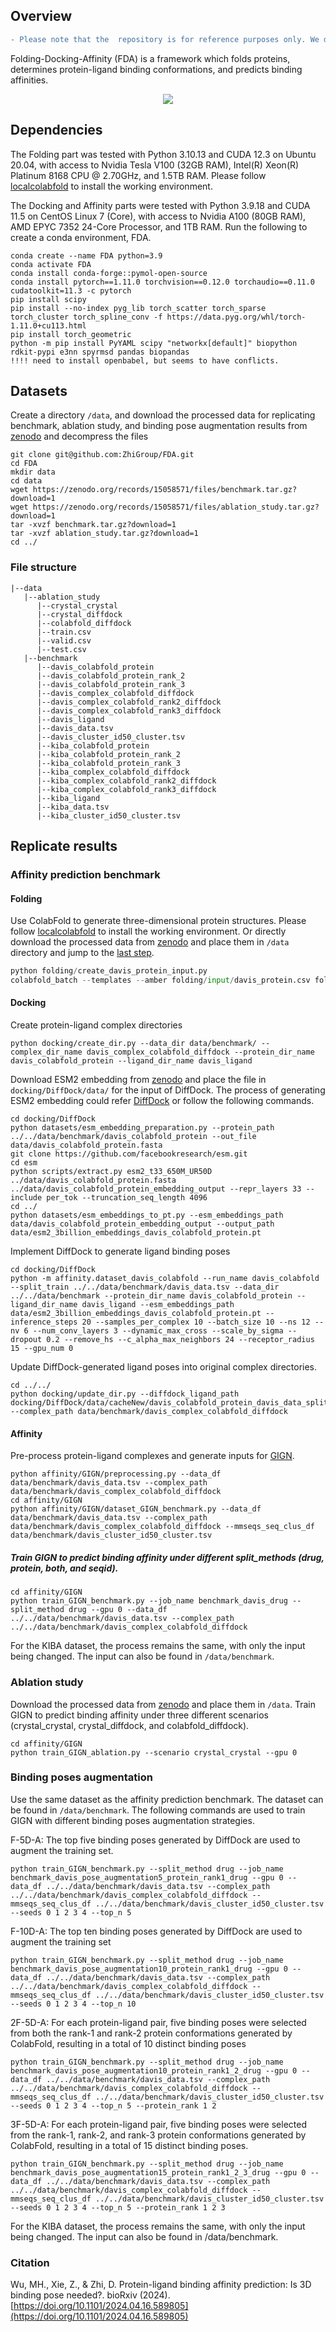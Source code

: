 ## Overview

```diff
- Please note that the  repository is for reference purposes only. We do not guarantee its active functionality. A user-friendly version is currently under development.
```

Folding-Docking-Affinity (FDA) is a framework which folds proteins, determines protein-ligand binding conformations, and predicts binding affinities.
<p align="center">
    <img src="figure/abstract_diagram.png">
    
## Dependencies
The Folding part was tested with Python 3.10.13 and CUDA 12.3 on Ubuntu 20.04, with access to Nvidia Tesla V100 (32GB RAM), Intel(R) Xeon(R) Platinum 8168 CPU @ 2.70GHz, and 1.5TB RAM. Please follow [localcolabfold](https://github.com/YoshitakaMo/localcolabfold) to install the working environment. 

The Docking and Affinity parts were tested with Python 3.9.18 and CUDA 11.5 on CentOS Linux 7 (Core), with access to Nvidia A100 (80GB RAM), AMD EPYC 7352 24-Core Processor, and 1TB RAM. Run the following to create a conda environment, FDA.

```
conda create --name FDA python=3.9
conda activate FDA
conda install conda-forge::pymol-open-source
conda install pytorch==1.11.0 torchvision==0.12.0 torchaudio==0.11.0 cudatoolkit=11.3 -c pytorch
pip install scipy
pip install --no-index pyg_lib torch_scatter torch_sparse torch_cluster torch_spline_conv -f https://data.pyg.org/whl/torch-1.11.0+cu113.html
pip install torch_geometric
python -m pip install PyYAML scipy "networkx[default]" biopython rdkit-pypi e3nn spyrmsd pandas biopandas
!!!! need to install openbabel, but seems to have conflicts.
```
## Datasets
Create a directory `/data`, and download the processed data for replicating benchmark, ablation study, and binding pose augmentation results from [zenodo](https://zenodo.org/records/15058571) and decompress the files

```
git clone git@github.com:ZhiGroup/FDA.git
cd FDA
mkdir data
cd data
wget https://zenodo.org/records/15058571/files/benchmark.tar.gz?download=1
wget https://zenodo.org/records/15058571/files/ablation_study.tar.gz?download=1
tar -xvzf benchmark.tar.gz?download=1
tar -xvzf ablation_study.tar.gz?download=1
cd ../
```
### File structure

```
|--data
   |--ablation_study
      |--crystal_crystal
      |--crystal_diffdock
      |--colabfold_diffdock
      |--train.csv
      |--valid.csv
      |--test.csv
   |--benchmark
      |--davis_colabfold_protein
      |--davis_colabfold_protein_rank_2
      |--davis_colabfold_protein_rank_3
      |--davis_complex_colabfold_diffdock
      |--davis_complex_colabfold_rank2_diffdock
      |--davis_complex_colabfold_rank3_diffdock
      |--davis_ligand
      |--davis_data.tsv
      |--davis_cluster_id50_cluster.tsv
      |--kiba_colabfold_protein
      |--kiba_colabfold_protein_rank_2
      |--kiba_colabfold_protein_rank_3
      |--kiba_complex_colabfold_diffdock
      |--kiba_complex_colabfold_rank2_diffdock
      |--kiba_complex_colabfold_rank3_diffdock
      |--kiba_ligand
      |--kiba_data.tsv
      |--kiba_cluster_id50_cluster.tsv
```

 
## Replicate results
### Affinity prediction benchmark
#### Folding 
Use ColabFold to generate three-dimensional protein structures. Please follow [localcolabfold](https://github.com/YoshitakaMo/localcolabfold) to install the working environment. Or directly download the processed data from [zenodo](https://zenodo.org/records/15058571/files/benchmark.tar.gz?download=1) and place them in `/data` directory and jump to the [last step](#train-gign-to-predict-binding-affinity-under-different-split_methods-drug-protein-both-and-seqid).

```python
python folding/create_davis_protein_input.py
colabfold_batch --templates --amber folding/input/davis_protein.csv folding/output/davis_colabfold_protein --use-gpu-relax --num-relax 3 --gpu 0
```
#### Docking
Create protein-ligand complex directories

```
python docking/create_dir.py --data_dir data/benchmark/ --complex_dir_name davis_complex_colabfold_diffdock --protein_dir_name davis_colabfold_protein --ligand_dir_name davis_ligand
```
Download ESM2 embedding from [zenodo](https://zenodo.org/records/15058571/files/esm2_3billion_embeddings_davis_colabfold_protein.pt.tar.gz?download=1) and place the file in `docking/DiffDock/data/` for the input of DiffDock. The process of generating ESM2 embedding could refer [DiffDock](https://github.com/gcorso/DiffDock/tree/v1.0) or
follow the following commands.

```
cd docking/DiffDock
python datasets/esm_embedding_preparation.py --protein_path ../../data/benchmark/davis_colabfold_protein --out_file data/davis_colabfold_protein.fasta
git clone https://github.com/facebookresearch/esm.git
cd esm
python scripts/extract.py esm2_t33_650M_UR50D ../data/davis_colabfold_protein.fasta ../data/davis_colabfold_protein_embedding_output --repr_layers 33 --include per_tok --truncation_seq_length 4096
cd ../
python datasets/esm_embeddings_to_pt.py --esm_embeddings_path data/davis_colabfold_protein_embedding_output --output_path data/esm2_3billion_embeddings_davis_colabfold_protein.pt
```

Implement DiffDock to generate ligand binding poses
```
cd docking/DiffDock
python -m affinity.dataset_davis_colabfold --run_name davis_colabfold --split_train ../../data/benchmark/davis_data.tsv --data_dir ../../data/benchmark --protein_dir_name davis_colabfold_protein --ligand_dir_name davis_ligand --esm_embeddings_path data/esm2_3billion_embeddings_davis_colabfold_protein.pt --inference_steps 20 --samples_per_complex 10 --batch_size 10 --ns 12 --nv 6 --num_conv_layers 3 --dynamic_max_cross --scale_by_sigma --dropout 0.2 --remove_hs --c_alpha_max_neighbors 24 --receptor_radius 15 --gpu_num 0
```

Update DiffDock-generated ligand poses into original complex directories.

```
cd ../../
python docking/update_dir.py --diffdock_ligand_path docking/DiffDock/data/cacheNew/davis_colabfold_protein_davis_data_split_train_limit_0/ligand_positions_rank1.pkl --complex_path data/benchmark/davis_complex_colabfold_diffdock
```

#### Affinity
Pre-process protein-ligand complexes and generate inputs for [GIGN](https://github.com/guaguabujianle/GIGN).

```
python affinity/GIGN/preprocessing.py --data_df data/benchmark/davis_data.tsv --complex_path data/benchmark/davis_complex_colabfold_diffdock
cd affinity/GIGN
python affinity/GIGN/dataset_GIGN_benchmark.py --data_df data/benchmark/davis_data.tsv --complex_path data/benchmark/davis_complex_colabfold_diffdock --mmseqs_seq_clus_df data/benchmark/davis_cluster_id50_cluster.tsv
```
##### Train GIGN to predict binding affinity under different split_methods (drug, protein, both, and seqid).

```
cd affinity/GIGN
python train_GIGN_benchmark.py --job_name benchmark_davis_drug --split_method drug --gpu 0 --data_df ../../data/benchmark/davis_data.tsv --complex_path ../../data/benchmark/davis_complex_colabfold_diffdock
```
For the KIBA dataset, the process remains the same, with only the input being changed. The input can also be found in `/data/benchmark`.
### Ablation study
Download the processed data from [zenodo](https://zenodo.org/records/15058571/files/ablation_study.tar.gz?download=1) and place them in `/data`. Train GIGN to predict binding affinity under three different scenarios (crystal\_crystal, crystal\_diffdock, and colabfold\_diffdock).

```
cd affinity/GIGN
python train_GIGN_ablation.py --scenario crystal_crystal --gpu 0
```

### Binding poses augmentation
Use the same dataset as the affinity prediction benchmark. The dataset can be found in `/data/benchmark`. The following commands are used to train GIGN with different binding poses augmentation strategies.

F-5D-A: The top five binding poses generated by
DiffDock are used to augment the training set.
```
python train_GIGN_benchmark.py --split_method drug --job_name benchmark_davis_pose_augmentation5_protein_rank1_drug --gpu 0 --data_df ../../data/benchmark/davis_data.tsv --complex_path ../../data/benchmark/davis_complex_colabfold_diffdock --mmseqs_seq_clus_df ../../data/benchmark/davis_cluster_id50_cluster.tsv --seeds 0 1 2 3 4 --top_n 5
```
F-10D-A: The top ten binding poses generated
by DiffDock are used to augment the training set
```
python train_GIGN_benchmark.py --split_method drug --job_name benchmark_davis_pose_augmentation10_protein_rank1_drug --gpu 0 --data_df ../../data/benchmark/davis_data.tsv --complex_path ../../data/benchmark/davis_complex_colabfold_diffdock --mmseqs_seq_clus_df ../../data/benchmark/davis_cluster_id50_cluster.tsv --seeds 0 1 2 3 4 --top_n 10
```
2F-5D-A: For each protein-ligand pair, five
binding poses were selected from both the rank-1 and rank-2 protein conformations generated by
ColabFold, resulting in a total of 10 distinct binding poses
```
python train_GIGN_benchmark.py --split_method drug --job_name benchmark_davis_pose_augmentation10_protein_rank1_2_drug --gpu 0 --data_df ../../data/benchmark/davis_data.tsv --complex_path ../../data/benchmark/davis_complex_colabfold_diffdock --mmseqs_seq_clus_df ../../data/benchmark/davis_cluster_id50_cluster.tsv --seeds 0 1 2 3 4 --top_n 5 --protein_rank 1 2 
```
3F-5D-A: For each protein-ligand
pair, five binding poses were selected from the rank-1, rank-2, and rank-3 protein conformations
generated by ColabFold, resulting in a total of 15 distinct binding poses.
```
python train_GIGN_benchmark.py --split_method drug --job_name benchmark_davis_pose_augmentation15_protein_rank1_2_3_drug --gpu 0 --data_df ../../data/benchmark/davis_data.tsv --complex_path ../../data/benchmark/davis_complex_colabfold_diffdock --mmseqs_seq_clus_df ../../data/benchmark/davis_cluster_id50_cluster.tsv --seeds 0 1 2 3 4 --top_n 5 --protein_rank 1 2 3
```
For the KIBA dataset, the process remains the same, with only the input being changed. The input can also be found in /data/benchmark.
### Citation
Wu, MH., Xie, Z., & Zhi, D. Protein-ligand binding affinity prediction: Is 3D binding pose needed?. bioRxiv (2024). [https://doi.org/10.1101/2024.04.16.589805](https://doi.org/10.1101/2024.04.16.589805) 
